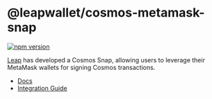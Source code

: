 # @leapwallet/cosmos-metamask-snap

[![npm version](https://badge.fury.io/js/@leapwallet%2Fcosmos-snap-provider.svg)](https://badge.fury.io/js/@leapwallet%2Fcosmos-snap-provider)

[Leap](leapwallet.io) has developed a Cosmos Snap, allowing users to leverage their MetaMask wallets for signing Cosmos transactions.

- [Docs](https://docs.leapwallet.io/cosmos/leap-metamask-snap/introduction)
- [Integration Guide](https://docs.leapwallet.io/cosmos/leap-metamask-snap/integrating-snaps)
